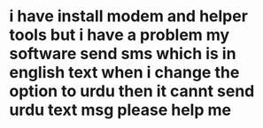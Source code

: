 # i have install modem and helper tools but i have a problem my software send sms which is in english text when i change the option to urdu then it cannt send urdu text msg please help me 
